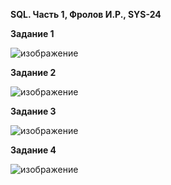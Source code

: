 **SQL. Часть 1, Фролов И.Р., SYS-24**

**Задание 1**

![изображение](https://github.com/beast86m/db12_3/assets/47268167/7e14eb8f-0664-4661-835a-2f4078084d2e)


**Задание 2**

![изображение](https://github.com/beast86m/db12_3/assets/47268167/a197eb1d-211e-4fe5-bfaa-e48ba99ab266)


**Задание 3**

![изображение](https://github.com/beast86m/db12_3/assets/47268167/3ba31154-717d-4142-b9b5-f09187c6e17a)


**Задание 4**


![изображение](https://github.com/beast86m/db12_3/assets/47268167/96e65479-27bf-4df7-9f60-f643a8beb2d3)
